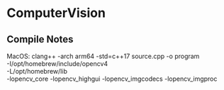 # ComputerVision

## Compile Notes
MacOS: clang++ -arch arm64 -std=c++17 source.cpp -o program \
    -I/opt/homebrew/include/opencv4 \
    -L/opt/homebrew/lib \
    -lopencv_core -lopencv_highgui -lopencv_imgcodecs -lopencv_imgproc
